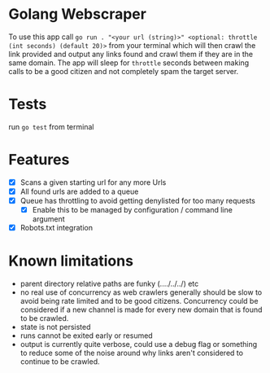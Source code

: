 # Golang Webscraper

To use this app call `go run . "<your url (string)>" <optional: throttle (int seconds) (default 20)>` from your terminal which will then crawl the link provided and output any links found and crawl them if they are in the same domain. The app will sleep for `throttle` seconds between making calls to be a good citizen and not completely spam the target server.

# Tests

run `go test` from terminal

# Features 
- [X] Scans a given starting url for any more Urls
- [X] All found urls are added to a queue
- [X] Queue has throttling to avoid getting denylisted for too many requests
  - [X] Enable this to be managed by configuration / command line argument
- [X] Robots.txt integration

# Known limitations
- parent directory relative paths are funky (..../../../) etc
- no real use of concurrency as web crawlers generally should be slow to avoid being rate limited and to be good citizens. Concurrency could be considered if a new channel is made for every new domain that is found to be crawled.
- state is not persisted
- runs cannot be exited early or resumed
- output is currently quite verbose, could use a debug flag or something to reduce some of the noise around why links aren't considered to continue to be crawled.